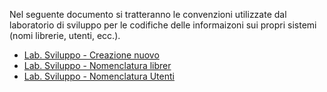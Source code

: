 Nel seguente documento si tratteranno le convenzioni utilizzate dal laboratorio di sviluppo per le codifiche delle informaizoni sui propri sistemi (nomi librerie, utenti, ecc.).

- [Lab. Sviluppo - Creazione nuovo](Sorgenti/DOC/TA/B£AMO/A£BASE_SE1)
- [Lab. Sviluppo - Nomenclatura librer](Sorgenti/DOC/TA/B£AMO/A£BASE_01E)
- [Lab. Sviluppo - Nomenclatura Utenti](Sorgenti/DOC/TA/B£AMO/A£BASE_01K)
